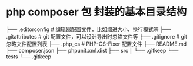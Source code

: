 # php composer 包 封装的基本目录结构
├── .editorconfig      # 编辑器配置文件，比如缩进大小、换行模式等
├── .gitattributes     # git 配置文件，可以设计导出时忽略文件等
├── .gitignore         # git 忽略文件配置列表
├── .php_cs            # PHP-CS-Fixer 配置文件
├── README.md
├── composer.json
├── phpunit.xml.dist
├── src
│   └── .gitkeep
└── tests
    └── .gitkeep